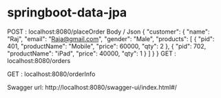 # springboot-data-jpa

POST : localhost:8080/placeOrder
Body / Json
{
"customer": {
"name": "Raj",
"email": "Raja@gmail.com",
"gender": "Male",
"products": [
{
"pid": 401,
"productName": "Mobile",
"price": 60000,
"qty": 2
},
{
"pid": 702,
"productName": "iPad",
"price": 40000,
"qty": 1
}
]
}
}
GET : localhost:8080/orders

GET : localhost:8080/orderInfo

Swagger url: http://localhost:8080/swagger-ui/index.html#/
